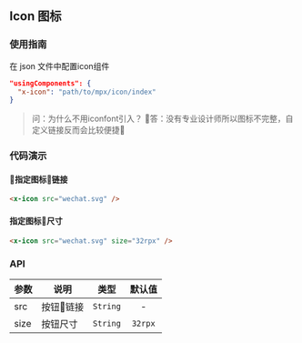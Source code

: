## Icon 图标

### 使用指南
在 json 文件中配置icon组件
```json
"usingComponents": {
  "x-icon": "path/to/mpx/icon/index"
}
```

> 问：为什么不用iconfont引入？
> 答：没有专业设计师所以图标不完整，自定义链接反而会比较便捷

### 代码演示

#### 指定图标链接

```html
<x-icon src="wechat.svg" />
```

#### 指定图标尺寸

```html
<x-icon src="wechat.svg" size="32rpx" />
```

### API

| 参数 | 说明      | 类型     | 默认值  |
| ---- | --------- | :------: | :-----: |
| src  | 按钮链接 | `String` | -       |
| size | 按钮尺寸  | `String` | `32rpx` |